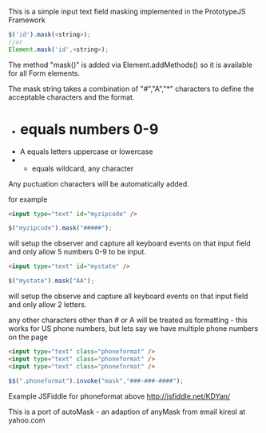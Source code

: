 This is a simple input text field masking implemented in the PrototypeJS Framework

```javascript
$('id').mask(<string>);
//or
Element.mask('id',<string>);
```

The method "mask()" is added via Element.addMethods() so it is available for all Form elements.

The mask string takes a combination of "#","A","*" characters to define the acceptable characters and the format.

* # equals numbers 0-9
* A equals letters uppercase or lowercase
* * equals wildcard, any character

Any puctuation characters will be automatically added.

for example

```html
<input type="text" id="myzipcode" />
```

```javascript
$("myzipcode").mask("#####");
```

will setup the observer and capture all keyboard events on that input field and only allow 5 numbers 0-9 to be input.

```html
<input type="text" id="mystate" />
```

```javascript
$("mystate").mask("AA");
```
will setup the observe and capture all keyboard events on that input field and only allow 2 letters.


any other characters other than # or A will be treated as formatting - this works for US phone numbers, but lets say we have multiple phone numbers on the page

```html
<input type="text" class="phoneformat" />
<input type="text" class="phoneformat" />
<input type="text" class="phoneformat" />
```

```javascript
$$(".phoneformat").invoke("mask","###-###-####");
```

Example JSFiddle for phoneformat above
http://jsfiddle.net/KDYan/


This is a port of 
autoMask - an adaption of anyMask from email kireol at yahoo.com